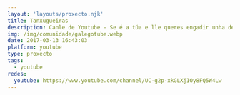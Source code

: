 ```yaml
---
layout: 'layouts/proxecto.njk'
title: Tanxugueiras
description: Canle de Youtube - Se é a túa e lle queres engadir unha descripción e etiquetas, ponte en contacto con nós.
img: /img/comunidade/galegotube.webp
date: 2017-03-13 16:43:03
platform: youtube
type: proxecto
tags:
  - youtube
redes:
  youtube: https://www.youtube.com/channel/UC-g2p-xkGLXjIOy8FQ5W4Lw
---
```


